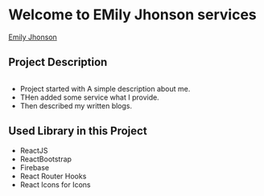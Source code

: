 # Welcome to  EMily Jhonson services

[Emily Jhonson](https://emily-jhonson-services.firebaseapp.com/home)

## Project Description

```javascript
```
 * Project started with A simple description about me.
 * THen added some service what I provide.
 * Then described my written blogs.

## Used Library in this Project 

* ReactJS
* ReactBootstrap
* Firebase
* React Router Hooks
* React Icons for Icons





